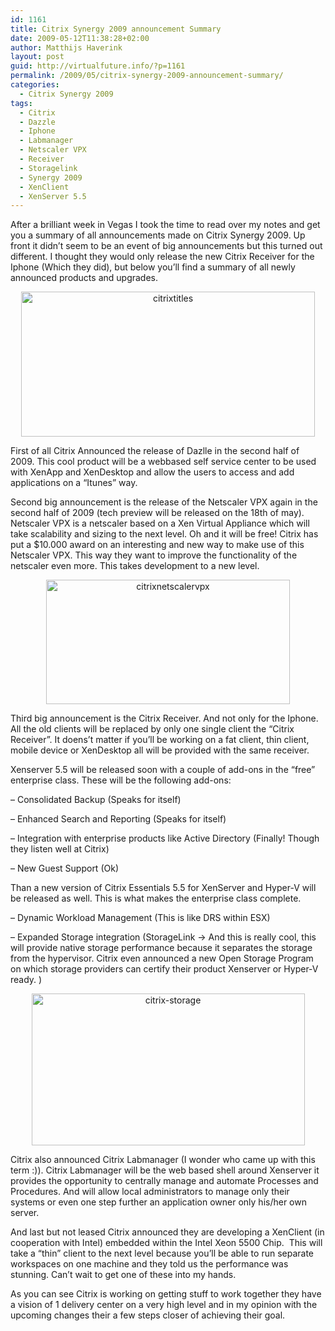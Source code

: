 ```yaml
---
id: 1161
title: Citrix Synergy 2009 announcement Summary
date: 2009-05-12T11:38:28+02:00
author: Matthijs Haverink
layout: post
guid: http://virtualfuture.info/?p=1161
permalink: /2009/05/citrix-synergy-2009-announcement-summary/
categories:
  - Citrix Synergy 2009
tags:
  - Citrix
  - Dazzle
  - Iphone
  - Labmanager
  - Netscaler VPX
  - Receiver
  - Storagelink
  - Synergy 2009
  - XenClient
  - XenServer 5.5
---
```

<p style="text-align: left;">
  After a brilliant week in Vegas I took the time to read over my notes and get you a summary of all announcements made on Citrix Synergy 2009. Up front it didn&#8217;t seem to be an event of big announcements but this turned out different. I thought they would only release the new Citrix Receiver for the Iphone (Which they did), but below you&#8217;ll find a summary of all newly announced products and upgrades.
</p>

<p style="text-align: center;">
  <img class="size-full wp-image-1163 aligncenter" src="https://svenhuisman.com/wp-content/uploads/2009/05/citrixtitles.jpg" alt="citrixtitles" width="470" height="232" />
</p>

<!--more-->

First of all Citrix Announced the release of Dazlle in the second half of 2009. This cool product will be a webbased self service center to be used with XenApp and XenDesktop and allow the users to access and add applications on a &#8220;Itunes&#8221; way.

Second big announcement is the release of the Netscaler VPX again in the second half of 2009 (tech preview will be released on the 18th of may). Netscaler VPX is a netscaler based on a Xen Virtual Appliance which will take scalability and sizing to the next level. Oh and it will be free! Citrix has put a $10.000 award on an interesting and new way to make use of this Netscaler VPX. This way they want to improve the functionality of the netscaler even more. This takes development to a new level.

<p style="text-align: center;">
  <img class="size-full wp-image-1162 aligncenter" src="https://svenhuisman.com/wp-content/uploads/2009/05/citrixnetscalervpx.jpg" alt="citrixnetscalervpx" width="390" height="199" />
</p>

Third big announcement is the Citrix Receiver. And not only for the Iphone. All the old clients will be replaced by only one single client the &#8220;Citrix Receiver&#8221;. It doens&#8217;t matter if you&#8217;ll be working on a fat client, thin client, mobile device or XenDesktop all will be provided with the same receiver.

Xenserver 5.5 will be released soon with a couple of add-ons in the &#8220;free&#8221; enterprise class. These will be the following add-ons:

&#8211; Consolidated Backup (Speaks for itself)

&#8211; Enhanced Search and Reporting (Speaks for itself)

&#8211; Integration with enterprise products like Active Directory (Finally! Though they listen well at Citrix)

&#8211; New Guest Support (Ok)

Than a new version of Citrix Essentials 5.5 for XenServer and Hyper-V will be released as well. This is what makes the enterprise class complete.

&#8211; Dynamic Workload Management (This is like DRS within ESX)

&#8211; Expanded Storage integration (StorageLink -> And this is really cool, this will provide native storage performance because it separates the storage from the hypervisor. Citrix even announced a new Open Storage Program on which storage providers can certify their product Xenserver or Hyper-V ready. ) 

<p style="text-align: center;">
  <img class="size-full wp-image-1164 aligncenter" src="https://svenhuisman.com/wp-content/uploads/2009/05/citrix-storage.jpg" alt="citrix-storage" width="437" height="243" srcset="https://svenhuisman.com/wp-content/uploads/2009/05/citrix-storage.jpg 437w, https://svenhuisman.com/wp-content/uploads/2009/05/citrix-storage-350x194.jpg 350w" sizes="(max-width: 437px) 100vw, 437px" />
</p>

Citrix also announced Citrix Labmanager (I wonder who came up with this term :)). Citrix Labmanager will be the web based shell around Xenserver it provides the opportunity to centrally manage and automate Processes and Procedures. And will allow local administrators to manage only their systems or even one step further an application owner only his/her own server.  

And last but not leased Citrix announced they are developing a XenClient (in cooperation with Intel) embedded within the Intel Xeon 5500 Chip.  This will take a &#8220;thin&#8221; client to the next level because you&#8217;ll be able to run separate workspaces on one machine and they told us the performance was stunning. Can&#8217;t wait to get one of these into my hands.

As you can see Citrix is working on getting stuff to work together they have a vision of 1 delivery center on a very high level and in my opinion with the upcoming changes their a few steps closer of achieving their goal.